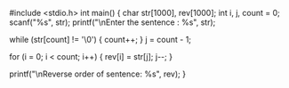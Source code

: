 #include <stdio.h>
int main()
{
  char str[1000], rev[1000];
  int i, j, count = 0;
  scanf("%s", str);
  printf("\nEnter the sentence : %s", str);
 
  while (str[count] != '\0')
  {
    count++;
  }
  j = count - 1;

  
  for (i = 0; i < count; i++)
  {
    rev[i] = str[j];
    j--;
  }

  printf("\nReverse order of sentence: %s", rev);
}
